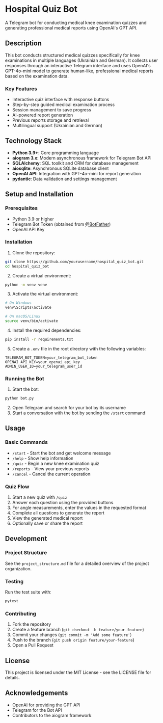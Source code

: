 # Hospital Quiz Bot

A Telegram bot for conducting medical knee examination quizzes and generating professional medical reports using OpenAI's GPT API.

## Description

This bot conducts structured medical quizzes specifically for knee examinations in multiple languages (Ukrainian and German). It collects user responses through an interactive Telegram interface and uses OpenAI's GPT-4o-mini model to generate human-like, professional medical reports based on the examination data.

### Key Features

- Interactive quiz interface with response buttons
- Step-by-step guided medical examination process
- Session management to save progress
- AI-powered report generation
- Previous reports storage and retrieval
- Multilingual support (Ukrainian and German)

## Technology Stack

- **Python 3.9+**: Core programming language
- **aiogram 3.x**: Modern asynchronous framework for Telegram Bot API
- **SQLAlchemy**: SQL toolkit and ORM for database management
- **aiosqlite**: Asynchronous SQLite database client
- **OpenAI API**: Integration with GPT-4o-mini for report generation
- **pydantic**: Data validation and settings management

## Setup and Installation

### Prerequisites

- Python 3.9 or higher
- Telegram Bot Token (obtained from [@BotFather](https://t.me/BotFather))
- OpenAI API Key

### Installation

1. Clone the repository:
```bash
git clone https://github.com/yourusername/hospital_quiz_bot.git
cd hospital_quiz_bot
```

2. Create a virtual environment:
```bash
python -m venv venv
```

3. Activate the virtual environment:
```bash
# On Windows
venv\Scripts\activate

# On macOS/Linux
source venv/bin/activate
```

4. Install the required dependencies:
```bash
pip install -r requirements.txt
```

5. Create a `.env` file in the root directory with the following variables:
```
TELEGRAM_BOT_TOKEN=your_telegram_bot_token
OPENAI_API_KEY=your_openai_api_key
ADMIN_USER_ID=your_telegram_user_id
```

### Running the Bot

1. Start the bot:
```bash
python bot.py
```

2. Open Telegram and search for your bot by its username
3. Start a conversation with the bot by sending the `/start` command

## Usage

### Basic Commands

- `/start` - Start the bot and get welcome message
- `/help` - Show help information
- `/quiz` - Begin a new knee examination quiz
- `/reports` - View your previous reports
- `/cancel` - Cancel the current operation

### Quiz Flow

1. Start a new quiz with `/quiz`
2. Answer each question using the provided buttons
3. For angle measurements, enter the values in the requested format
4. Complete all questions to generate the report
5. View the generated medical report
6. Optionally save or share the report

## Development

### Project Structure

See the `project_structure.md` file for a detailed overview of the project organization.

### Testing

Run the test suite with:
```bash
pytest
```

### Contributing

1. Fork the repository
2. Create a feature branch (`git checkout -b feature/your-feature`)
3. Commit your changes (`git commit -m 'Add some feature'`)
4. Push to the branch (`git push origin feature/your-feature`)
5. Open a Pull Request

## License

This project is licensed under the MIT License - see the LICENSE file for details.

## Acknowledgements

- OpenAI for providing the GPT API
- Telegram for the Bot API
- Contributors to the aiogram framework 